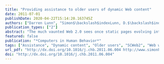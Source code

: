 ```yaml
---
title: "Providing assistance to older users of dynamic Web content"
date: 2011-07-01
publishDate: 2020-04-22T15:14:20.163745Z
authors: ["Darren Lunn", "Simon$\backslash$indexLunn, D.$\backslash$indexHarper, S Harper"]
publication_types: ["2"]
abstract: "The much vaunted Web 2.0 sees once static pages evolving into hybrid applications. Content that was once simple to surf is now becoming increasingly complicated due to the many updating components 'dotted' throughout the page. In previous studies, we have shown that unlike younger users, older users have more varied interaction patterns when using dynamic content. In addition, some older users are not aware of what to expect when interacting with dynamic content and show signs of hesitancy when completing tasks. Therefore, a tool was developed to assist older users as they interacted with these kinds of pages. The tool used simple language and video demonstrations to explain how the dynamic content operated and what users could expect to happen as they were interacting with it. We found that: older users tend to deny the need for assistance technology even when non-subjective measures suggest they do use it; technology assists but cannot replace initial human training; Assistance Tools are seen as a 'security blanket' incase things go wrong; and that the actual needs of users are not that well understood by those users."
featured: false
publication: "*Computers in Human Behavior*"
tags: ["Assistance", "Dynamic content", "Older users", "SCWeb2", "Web widgets"]
url_pdf: "http://dx.doi.org/10.1016/j.chb.2011.06.004 http://www.simonharper.info/publications/Harper2011fl.pdf"
doi: "http://dx.doi.org/10.1016/j.chb.2011.06.004"
---
```



